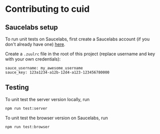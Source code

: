 # Contributing to cuid

## Saucelabs setup

To run unit tests on Saucelabs, first create a Saucelabs account (if you don't
already have one) [here](https://saucelabs.com/opensource).

Create a `.zuulrc` file in the root of this project (replace username and key with your own credentials):

```
sauce_username: my_awesome_username
sauce_key: 123a1234-a12b-12d4-a123-123456780000
```

## Testing

To unit test the server version locally, run

```sh
npm run test:server
```

To unit test the browser version on Saucelabs, run

```sh
npm run test:browser
```
